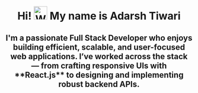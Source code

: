 <h1 align="center"> Hi! <img src="https://user-images.githubusercontent.com/18350557/176309783-0785949b-9127-417c-8b55-ab5a4333674e.gif" width="36" height="36" alt="Waving Hand Emoji"> My name is Adarsh Tiwari</h1>

<h2 align="center"> I'm a passionate Full Stack Developer who enjoys building efficient, scalable, and user-focused web applications. I’ve worked across the stack — from crafting responsive UIs with **React.js** to designing and implementing robust backend APIs.
 </h2>
